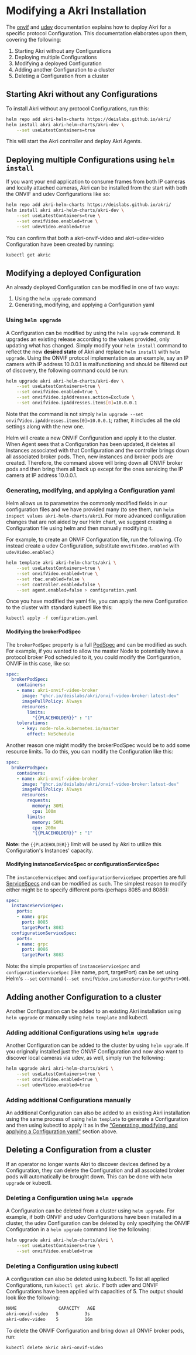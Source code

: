 # Modifying a Akri Installation
The [onvif](./onvif-sample.md) and [udev](./udev-sample.md) documentation explains how to deploy Akri for a specific
protocol Configuration. This documentation elaborates upon them, covering the following:
1. Starting Akri without any Configurations
1. Deploying multiple Configurations
1. Modifying a deployed Configuration
1. Adding another Configuration to a cluster
1. Deleting a Configuration from a cluster

## Starting Akri without any Configurations
To install Akri without any protocol Configurations, run this:
```bash
helm repo add akri-helm-charts https://deislabs.github.io/akri/
helm install akri akri-helm-charts/akri-dev \
    --set useLatestContainers=true
```
This will start the Akri controller and deploy Akri Agents.

## Deploying multiple Configurations using `helm install`
If you want your end application to consume frames from both IP cameras and locally attached cameras, Akri can be
installed from the start with both the ONVIF and udev Configurations like so:
```bash
helm repo add akri-helm-charts https://deislabs.github.io/akri/
helm install akri akri-helm-charts/akri-dev \
    --set useLatestContainers=true \
    --set onvifVideo.enabled=true \
    --set udevVideo.enabled=true
```
You can confirm that both a akri-onvif-video and akri-udev-video Configuration have been created by running:
``` bash
kubectl get akric
```

## Modifying a deployed Configuration
An already deployed Configuration can be modified in one of two ways:
1. Using the `helm upgrade` command
2. Generating, modifying, and applying a Configuration yaml

### Using `helm upgrade` 
A Configuration can be modified by using the `helm upgrade` command. It upgrades an existing release according to the
values provided, only updating what has changed. Simply modify your `helm install` command to reflect the new **desired
state** of Akri and replace `helm install` with `helm upgrade`. Using the ONVIF protocol implementation as an example,
say an IP camera with IP address 10.0.0.1 is malfunctioning and should be filtered out of discovery, the following
command could be run:
```bash 
helm upgrade akri akri-helm-charts/akri-dev \
    --set useLatestContainers=true \
    --set onvifVideo.enabled=true \
    --set onvifVideo.ipAddresses.action=Exclude \
    --set onvifVideo.ipAddresses.items[0]=10.0.0.1
```
Note that the command is not simply `helm upgrade --set onvifVideo.ipAddresses.items[0]=10.0.0.1`; rather, it includes
all the old settings along with the new one. 

Helm will create a new ONVIF Configuration and apply it to the cluster.
When Agent sees that a Configuration has been updated, it deletes all Instances associated with that Configuration and
the controller brings down all associated broker pods. Then, new instances and broker pods are created. Therefore, the
command above will bring down all ONVIF broker pods and then bring them all back up except for the ones servicing the IP
camera at IP address 10.0.0.1.

### Generating, modifying, and applying a Configuration yaml
Helm allows us to parametrize the commonly modified fields in our configuration files and we have provided many (to see
them, run `helm inspect values akri-helm-charts/akri`).  For more advanced configuration changes that are not aided by
our Helm chart, we suggest creating a Configuration file using helm and then manually modifying it.

For example, to create an ONVIF Configuration file, run the following. (To instead create a udev Configuration,
substitute `onvifVideo.enabled` with `udevVideo.enabled`.)
```bash
helm template akri akri-helm-charts/akri \
    --set useLatestContainers=true \
    --set onvifVideo.enabled=true \
    --set rbac.enabled=false \
    --set controller.enabled=false \
    --set agent.enabled=false > configuration.yaml
```
Once you have modified the yaml file, you can apply the new Configuration to the cluster with standard kubectl like
this:
```bash
kubectl apply -f configuration.yaml
```

#### Modifying the brokerPodSpec
The `brokerPodSpec` property is a full
[PodSpec](https://kubernetes.io/docs/reference/generated/kubernetes-api/v1.18/#podspec-v1-core) and can be modified as
such.  For example, if you wanted to allow the master Node to potentially have a protocol broker Pod scheduled to it,
you could modify the Configuration, ONVIF in this case, like so:
```yaml
spec:
  brokerPodSpec:
    containers:
    - name: akri-onvif-video-broker
      image: "ghcr.io/deislabs/akri/onvif-video-broker:latest-dev"
      imagePullPolicy: Always
      resources:
        limits:
          "{{PLACEHOLDER}}" : "1"
    tolerations:
      - key: node-role.kubernetes.io/master
        effect: NoSchedule
```

Another reason one might modify the brokerPodSpec would be to add some resource limits.  To do this, you can modify the
Configuration like this:
```yaml
spec:
  brokerPodSpec:
    containers:
    - name: akri-onvif-video-broker
      image: "ghcr.io/deislabs/akri/onvif-video-broker:latest-dev"
      imagePullPolicy: Always
      resources:
        requests:
          memory: 30Mi
          cpu: 100m
        limits:
          memory: 50Mi
          cpu: 200m
          "{{PLACEHOLDER}}" : "1"
```

**Note:** the `{{PLACEHOLDER}}` limit will be used by Akri to utilize this Configuration's Instances' capacity.

#### Modifying instanceServiceSpec or configurationServiceSpec
The `instanceServiceSpec` and `configurationServiceSpec` properties are full
[ServiceSpecs](https://kubernetes.io/docs/reference/generated/kubernetes-api/v1.18/#servicespec-v1-core) and can be
modified as such.  The simplest reason to modify either might be to specify different ports (perhaps 8085 and 8086):
```yaml
spec:
  instanceServiceSpec:
    ports:
    - name: grpc
      port: 8085
      targetPort: 8083
  configurationServiceSpec:
    ports:
    - name: grpc
      port: 8086
      targetPort: 8083
```

Note: the simple properties of `instanceServiceSpec` and `configurationServiceSpec` (like name, port, targetPort) can be
set using Helm's `--set` command (`--set onvifVideo.instanceService.targetPort=90`).

## Adding another Configuration to a cluster
Another Configuration can be added to an existing Akri installation using `helm upgrade` or manually using `helm
template` and kubectl.
### Adding additional Configurations using `helm upgrade`
Another Configuration can be added to the cluster by using `helm upgrade`. If you originally installed just the ONVIF
Configuration and now also want to discover local cameras via udev, as well, simply run the following:
```bash
helm upgrade akri akri-helm-charts/akri \
    --set useLatestContainers=true \
    --set onvifVideo.enabled=true \
    --set udevVideo.enabled=true
```
### Adding additional Configurations manually
An additional Configuration can also be added to an existing Akri installation using the same process of using `helm
template` to generate a Configuration and then using kubectl to apply it as in the ["Generating, modifying, and applying
a Configuration yaml"](#generating-modifying-and-applying-a-configuration-yaml) section above.

## Deleting a Configuration from a cluster
If an operator no longer wants Akri to discover devices defined by a Configuration, they can delete the Configuration
and all associated broker pods will automatically be brought down. This can be done with `helm upgrade` or kubectl.
### Deleting a Configuration using `helm upgrade`
A Configuration can be deleted from a cluster using `helm upgrade`. For example, if both ONVIF and udev Configurations
have been installed in a cluster, the udev Configuration can be deleted by only specifying the ONVIF Configuration in a
`helm upgrade` command like the following:
```bash
helm upgrade akri akri-helm-charts/akri \
    --set useLatestContainers=true \
    --set onvifVideo.enabled=true 
```
### Deleting a Configuration using kubectl
A configuration can also be deleted using kubectl. To list all applied Configurations, run `kubectl get akric`. If both
udev and ONVIF Configurations have been applied with capacities of 5. The output should look like the following:
```bash
NAME                CAPACITY   AGE
akri-onvif-video   5          3s
akri-udev-video    5          16m
```
To delete the ONVIF Configuration and bring down all ONVIF broker pods, run:
```bash 
kubectl delete akric akri-onvif-video
```